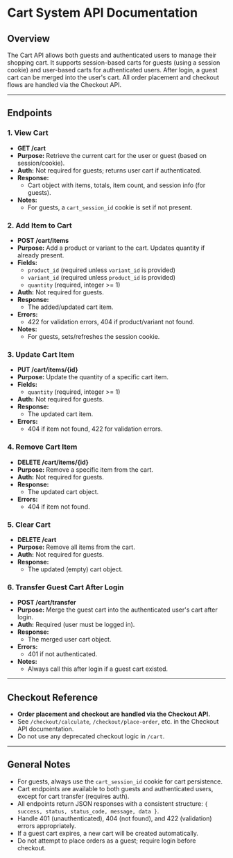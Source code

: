 # Cart System API Documentation

## Overview
The Cart API allows both guests and authenticated users to manage their shopping cart. It supports session-based carts for guests (using a session cookie) and user-based carts for authenticated users. After login, a guest cart can be merged into the user's cart. All order placement and checkout flows are handled via the Checkout API.

---

## Endpoints

### 1. View Cart
- **GET /cart**
- **Purpose:** Retrieve the current cart for the user or guest (based on session/cookie).
- **Auth:** Not required for guests; returns user cart if authenticated.
- **Response:**
  - Cart object with items, totals, item count, and session info (for guests).
- **Notes:**
  - For guests, a `cart_session_id` cookie is set if not present.

### 2. Add Item to Cart
- **POST /cart/items**
- **Purpose:** Add a product or variant to the cart. Updates quantity if already present.
- **Fields:**
  - `product_id` (required unless `variant_id` is provided)
  - `variant_id` (required unless `product_id` is provided)
  - `quantity` (required, integer >= 1)
- **Auth:** Not required for guests.
- **Response:**
  - The added/updated cart item.
- **Errors:**
  - 422 for validation errors, 404 if product/variant not found.
- **Notes:**
  - For guests, sets/refreshes the session cookie.

### 3. Update Cart Item
- **PUT /cart/items/{id}**
- **Purpose:** Update the quantity of a specific cart item.
- **Fields:**
  - `quantity` (required, integer >= 1)
- **Auth:** Not required for guests.
- **Response:**
  - The updated cart item.
- **Errors:**
  - 404 if item not found, 422 for validation errors.

### 4. Remove Cart Item
- **DELETE /cart/items/{id}**
- **Purpose:** Remove a specific item from the cart.
- **Auth:** Not required for guests.
- **Response:**
  - The updated cart object.
- **Errors:**
  - 404 if item not found.

### 5. Clear Cart
- **DELETE /cart**
- **Purpose:** Remove all items from the cart.
- **Auth:** Not required for guests.
- **Response:**
  - The updated (empty) cart object.

### 6. Transfer Guest Cart After Login
- **POST /cart/transfer**
- **Purpose:** Merge the guest cart into the authenticated user's cart after login.
- **Auth:** Required (user must be logged in).
- **Response:**
  - The merged user cart object.
- **Errors:**
  - 401 if not authenticated.
- **Notes:**
  - Always call this after login if a guest cart existed.

---

## Checkout Reference
- **Order placement and checkout are handled via the Checkout API.**
- See `/checkout/calculate`, `/checkout/place-order`, etc. in the Checkout API documentation.
- Do not use any deprecated checkout logic in `/cart`.

---

## General Notes
- For guests, always use the `cart_session_id` cookie for cart persistence.
- Cart endpoints are available to both guests and authenticated users, except for cart transfer (requires auth).
- All endpoints return JSON responses with a consistent structure: `{ success, status, status_code, message, data }`.
- Handle 401 (unauthenticated), 404 (not found), and 422 (validation) errors appropriately.
- If a guest cart expires, a new cart will be created automatically.
- Do not attempt to place orders as a guest; require login before checkout. 